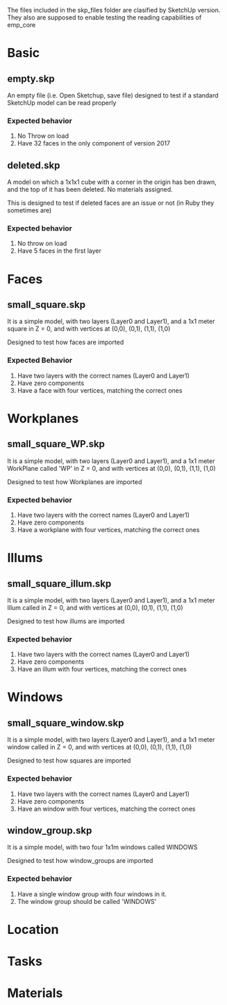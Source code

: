 The files included in the skp_files folder are clasified by SketchUp version. They
also are supposed to enable testing the reading capabilities of emp_core

# Basic

## empty.skp
An empty file (i.e. Open Sketchup, save file) designed to test if a standard SketchUp model can be read properly

### Expected behavior
 1. No Throw on load
 2. Have 32 faces in the only component of version 2017

## deleted.skp

A model on which a 1x1x1 cube with a corner in the origin has ben drawn, and the top of it has been deleted. No materials assigned.

This is designed to test if deleted faces are an issue or not (in Ruby they sometimes are)

### Expected behavior

 1. No throw on load
 2. Have 5 faces in the first layer
 
 # Faces
 
 ## small_square.skp

It is a simple model, with two layers (Layer0 and Layer1), and a 1x1 meter square in Z = 0, and with vertices at (0,0), (0,1), (1,1), (1,0)

Designed to test how faces are imported

### Expected Behavior

1. Have two layers with the correct names (Layer0 and Layer1)
2. Have zero components
3. Have a face with four vertices, matching the correct ones

# Workplanes

## small_square_WP.skp
It is a simple model, with two layers (Layer0 and Layer1), and a 1x1 meter WorkPlane called 'WP' in Z = 0, and with vertices at (0,0), (0,1), (1,1), (1,0)

Designed to test how Workplanes are imported

### Expected behavior
1. Have two layers with the correct names (Layer0 and Layer1)
2. Have zero components
3. Have a workplane with four vertices, matching the correct ones

# Illums

## small_square_illum.skp

It is a simple model, with two layers (Layer0 and Layer1), and a 1x1 meter Illum called in Z = 0, and with vertices at (0,0), (0,1), (1,1), (1,0)

Designed to test how illums are imported

### Expected behavior

1. Have two layers with the correct names (Layer0 and Layer1)
2. Have zero components
3. Have an illum with four vertices, matching the correct ones


# Windows

## small_square_window.skp

It is a simple model, with two layers (Layer0 and Layer1), and a 1x1 meter window called in Z = 0, and with vertices at (0,0), (0,1), (1,1), (1,0)

Designed to test how squares are imported

### Expected behavior

1. Have two layers with the correct names (Layer0 and Layer1)
2. Have zero components
3. Have an window with four vertices, matching the correct ones

## window_group.skp

It is a simple model, with two four 1x1m windows called WINDOWS

Designed to test how window_groups are imported

### Expected behavior

1. Have a single window group with four windows in it.
2. The window group should be called 'WINDOWS'

# Location

# Tasks

# Materials


